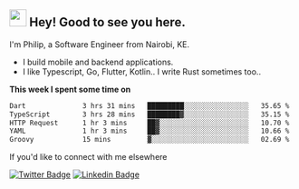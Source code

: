 <h2><img src="https://slackmojis.com/emojis/3643-cool-doge/download" width="30"/> Hey! Good to see you here.</h2>

<p>I'm Philip, a Software Engineer from Nairobi, KE. 

- I build mobile and backend applications.
- I like Typescript, Go, Flutter, Kotlin.. I write Rust sometimes too..</p>

**This week I spent some time on**
<!--START_SECTION:waka-->

```txt
Dart              3 hrs 31 mins   █████████░░░░░░░░░░░░░░░░   35.65 %
TypeScript        3 hrs 28 mins   ████████▓░░░░░░░░░░░░░░░░   35.15 %
HTTP Request      1 hr 3 mins     ██▓░░░░░░░░░░░░░░░░░░░░░░   10.70 %
YAML              1 hr 3 mins     ██▓░░░░░░░░░░░░░░░░░░░░░░   10.66 %
Groovy            15 mins         ▓░░░░░░░░░░░░░░░░░░░░░░░░   02.69 %
```

<!--END_SECTION:waka-->

If you'd like to connect with me elsewhere

[![Twitter Badge](https://img.shields.io/badge/-Twitter-1ca0f1?style=flat-square&labelColor=1ca0f1&logo=twitter&logoColor=white&link=https://twitter.com/_diogorodrigues)](https://twitter.com/kimathiphil)  [![Linkedin Badge](https://img.shields.io/badge/-LinkedIn-blue?style=flat-square&logo=Linkedin&logoColor=white&link=https://www.linkedin.com/in/philip-kimathi-2604a9114/)](https://www.linkedin.com/in/philip-kimathi-2604a9114/)
